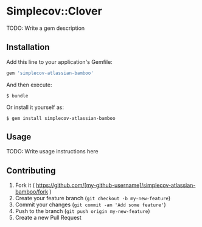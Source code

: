 # Simplecov::Clover

TODO: Write a gem description

## Installation

Add this line to your application's Gemfile:

```ruby
gem 'simplecov-atlassian-bamboo'
```

And then execute:

    $ bundle

Or install it yourself as:

    $ gem install simplecov-atlassian-bamboo

## Usage

TODO: Write usage instructions here

## Contributing

1. Fork it ( https://github.com/[my-github-username]/simplecov-atlassian-bamboo/fork )
2. Create your feature branch (`git checkout -b my-new-feature`)
3. Commit your changes (`git commit -am 'Add some feature'`)
4. Push to the branch (`git push origin my-new-feature`)
5. Create a new Pull Request
